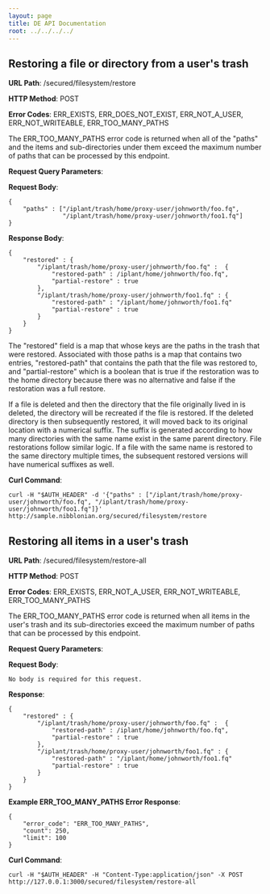 ```yaml
---
layout: page
title: DE API Documentation
root: ../../../../
---
```


Restoring a file or directory from a user's trash
-------------------------------------------------

__URL Path__: /secured/filesystem/restore

__HTTP Method__: POST

__Error Codes__: ERR_EXISTS, ERR_DOES_NOT_EXIST, ERR_NOT_A_USER, ERR_NOT_WRITEABLE, ERR_TOO_MANY_PATHS

The ERR_TOO_MANY_PATHS error code is returned when all of the "paths" and the items and sub-directories under them exceed the maximum number of paths that can be processed by this endpoint.

__Request Query Parameters__:

__Request Body__:

    {
        "paths" : ["/iplant/trash/home/proxy-user/johnworth/foo.fq",
                   "/iplant/trash/home/proxy-user/johnworth/foo1.fq"]
    }

__Response Body__:

    {
        "restored" : {
            "/iplant/trash/home/proxy-user/johnworth/foo.fq" :  {
                "restored-path" : /iplant/home/johnworth/foo.fq",
                "partial-restore" : true
            },
            "/iplant/trash/home/proxy-user/johnworth/foo1.fq" : {
                "restored-path" : "/iplant/home/johnworth/foo1.fq"
                "partial-restore" : true
            }
        }
    }

The "restored" field is a map that whose keys are the paths in the trash that were restored. Associated with those paths is a map that contains two entries, "restored-path" that contains the path that the file was restored to, and "partial-restore" which is a boolean that is true if the restoration was to the home directory because there was no alternative and false if the restoration was a full restore.

If a file is deleted and then the directory that the file originally lived in is deleted, the directory will be recreated if the file is restored. If the deleted directory is then subsequently restored, it will moved back to its original location with a numerical suffix. The suffix is generated according to how many directories with the same name exist in the same parent directory. File restorations follow similar logic. If a file with the same name is restored to the same directory multiple times, the subsequent restored versions will have numerical suffixes as well.

__Curl Command__:

    curl -H "$AUTH_HEADER" -d '{"paths" : ["/iplant/trash/home/proxy-user/johnworth/foo.fq", "/iplant/trash/home/proxy-user/johnworth/foo1.fq"]}' http://sample.nibblonian.org/secured/filesystem/restore


Restoring all items in a user's trash
--------------

__URL Path__: /secured/filesystem/restore-all

__HTTP Method__: POST

__Error Codes__: ERR_EXISTS, ERR_NOT_A_USER, ERR_NOT_WRITEABLE, ERR_TOO_MANY_PATHS

The ERR_TOO_MANY_PATHS error code is returned when all items in the user's trash and its sub-directories exceed the maximum number of paths that can be processed by this endpoint.

__Request Query Parameters__:

__Request Body__:

    No body is required for this request.

__Response__:

    {
        "restored" : {
            "/iplant/trash/home/proxy-user/johnworth/foo.fq" :  {
                "restored-path" : /iplant/home/johnworth/foo.fq",
                "partial-restore" : true
            },
            "/iplant/trash/home/proxy-user/johnworth/foo1.fq" : {
                "restored-path" : "/iplant/home/johnworth/foo1.fq"
                "partial-restore" : true
            }
        }
    }

__Example ERR_TOO_MANY_PATHS Error Response__:

    {
        "error_code": "ERR_TOO_MANY_PATHS",
        "count": 250,
        "limit": 100
    }

__Curl Command__:

    curl -H "$AUTH_HEADER" -H "Content-Type:application/json" -X POST http://127.0.0.1:3000/secured/filesystem/restore-all
